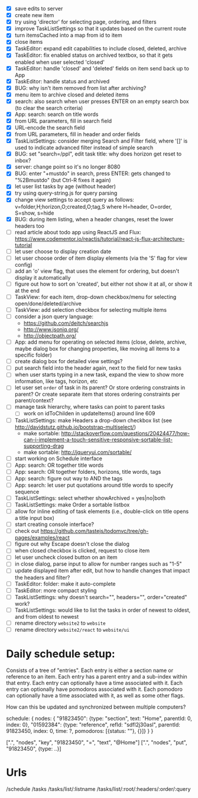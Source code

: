 - [x] save edits to server
- [x] create new item
- [x] try using 'director' for selecting page, ordering, and filters
- [x] improve TaskListSettings so that it updates based on the current route
- [x] turn itemsCached into a map from id to item
- [x] close items
- [x] TaskEditor: expand edit capabilities to include closed, deleted, archive
- [x] TaskEditor: fix enabled status on archived textbox, so that it gets enabled when user selected 'closed'
- [x] TaskEditor: handle 'closed' and 'deleted' fields on item send back up to App
- [x] TaskEditor: handle status and archived
- [x] BUG: why isn't item removed from list after archiving?
- [x] menu item to archive closed and deleted items
- [x] search: also search when user presses ENTER on an empty search box (to clear the search criteria)
- [x] App: search: search on title words
- [x] from URL parameters, fill in search field
- [x] URL-encode the search field
- [x] from URL parameters, fill in header and order fields
- [x] TaskListSettings: consider merging Search and Filter field, where '[]' is used to indicate advanced filter instead of simple search
- [x] BUG: set "search=/ppl", edit task title: why does horizon get reset to inbox?
- [x] server: change point so it's no longer 8080
- [x] BUG: enter "+mustdo" in search, press ENTER: gets changed to "%2Bmustdo" (but Ctrl-R fixes it again)
- [x] let user list tasks by age (without header)
- [x] try using query-string.js for query parsing
- [x] change view settings to accept query as follows:
    v=folder,H;horizon,O;created,O;tag,S
    where H=header, O=order, S=show, s=hide
- [x] BUG: during item listing, when a header changes, reset the lower headers too
- [ ] read article about todo app using ReactJS and Flux: https://www.codementor.io/reactjs/tutorial/react-js-flux-architecture-tutorial
- [ ] let user choose to display creation date
- [ ] let user choose order of item display elements (via the 'S' flag for view config)
- [ ] add an 'o' view flag, that uses the element for ordering, but doesn't display it automatically
- [ ] figure out how to sort on 'created', but either not show it at all, or show it at the end
- [ ] TaskView: for each item, drop-down checkbox/menu for selecting open/done/deleted/archive
- [ ] TaskView: add selection checkbox for selecting multiple items
- [ ] consider a json query language:
    - https://github.com/deitch/searchjs
    - http://www.jsoniq.org/
    - http://objectpath.org/
- [ ] App: add menu for operating on selected items (close, delete, archive, maybe dialog box for changing properties, like moving all items to a specific folder)
- [ ] create dialog box for detailed view settings?
- [ ] put search field into the header again, next to the field for new tasks
- [ ] when user starts typing in a new task, expand the view to show more information, like tags, horizon, etc
- [ ] let user set `order` of task in its parent?  Or store ordering constraints in parent?  Or create separate item that stores ordering constraints per parent/context?
- [ ] manage task hierarchy, where tasks can point to parent tasks
    - [ ] work on idToChilden in updateItems() around line 609
- [ ] TaskListSettings: make Headers a drop-down checkbox list (see http://davidstutz.github.io/bootstrap-multiselect/)
    - make sortable: http://stackoverflow.com/questions/20424477/how-can-i-implement-a-touch-sensitive-responsive-sortable-list-supporting-drag
    - make sortable: http://jqueryui.com/sortable/
- [ ] start working on Schedule interface
- [ ] App: search: OR together title words
- [ ] App: search: OR together folders, horizons, title words, tags
- [ ] App: search: figure out way to AND the tags
- [ ] App: search: let user put quotations around title words to specify sequence
- [ ] TaskListSettings: select whether showArchived = yes|no|both
- [ ] TaskListSettings: make Order a sortable listbox
- [ ] allow for inline editing of task elements (i.e., double-click on title opens a title input box)
- [ ] start creating console interface?
- [ ] check out https://github.com/tastejs/todomvc/tree/gh-pages/examples/react
- [ ] figure out why Escape doesn't close the dialog
- [ ] when closed checkbox is clicked, request to close item
- [ ] let user uncheck closed button on an item
- [ ] in close dialog, parse input to allow for number ranges such as "1-5"
- [ ] update displayed item after edit, but how to handle changes that impact the headers and filter?
- [ ] TaskEditor: folder: make it auto-complete
- [ ] TaskEditor: more compact styling
- [ ] TaskListSettings: why doesn't search="", headers="", order="created" work?
- [ ] TaskListSettings: would like to list the tasks in order of newest to oldest, and from oldest to newest
- [ ] rename directory `website2` to `website`
- [ ] rename directory `website2/react` to `website/ui`

# Daily schedule setup:

Consists of a tree of "entries".
Each entry is either a section name or reference to an item.
Each entry has a parent entry and a sub-index within that entry.
Each entry can optionally have a time associated with it.
Each entry can optionally have pomodoros associated with it.
Each pomodoro can optionally have a time associated with it, as well as some other flags.

How can this be updated and synchronized between multiple computers?

schedule: {
  nodes: {
    "91823450": {type: "section", text: "Home", parentId: 0, index: 0},
    "01592384": {type: "reference", refId: "sdfl2j30asl", parentId: 91823450, index: 0, time: ?, pomodoros: [{status: ""}, {}]}
  }
}

[".", "nodes", "key", "91823450", "=", "text", "@Home"]
[".", "nodes", "put", "91823450", {type: ..}]

# Urls

/schedule
/tasks
/tasks/list/:listname
/tasks/list/:root/:headers/:order/:query
